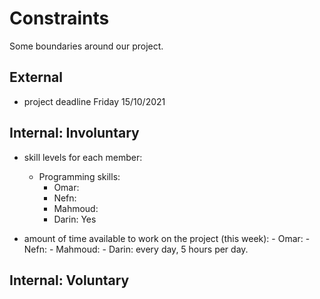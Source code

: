 # Constraints

Some boundaries around our project.

## External

- project deadline Friday 15/10/2021

## Internal: Involuntary

- skill levels for each member:
  - Programming skills:
    - Omar:
    - Nefn:
    - Mahmoud:
    - Darin: Yes

- amount of time available to work on the project (this week):
      -  Omar:
      -  Nefn:
      -  Mahmoud:
      -  Darin: every day, 5 hours per day.

## Internal: Voluntary

<!--
  constraints that your team decided on to help scope the project. they may include:
  - coding style & conventions
  - agree on a code review checklist for the project repository
  - the number of hours you want to spend working
  - only using the colors black and white
-->
